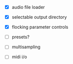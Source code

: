 - [x] audio file loader
- [x] selectable output directory
- [x] flocking parameter controls
- [ ] presets?
- [ ] multisampling
- [ ] midi i/o

